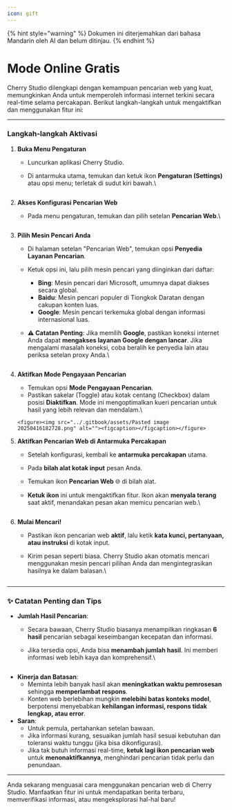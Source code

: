 ```yaml
---
icon: gift
---
```


{% hint style="warning" %}
Dokumen ini diterjemahkan dari bahasa Mandarin oleh AI dan belum ditinjau.
{% endhint %}

# Mode Online Gratis

Cherry Studio dilengkapi dengan kemampuan pencarian web yang kuat, memungkinkan Anda untuk memperoleh informasi internet terkini secara real-time selama percakapan. Berikut langkah-langkah untuk mengaktifkan dan menggunakan fitur ini:

***

### Langkah-langkah Aktivasi

1. **Buka Menu Pengaturan**
   * Luncurkan aplikasi Cherry Studio.
   *   Di antarmuka utama, temukan dan ketuk ikon **Pengaturan (Settings)** atau opsi menu; terletak di sudut kiri bawah.\


       <figure><img src="../.gitbook/assets/Pasted image 20250416182458.png" alt=""><figcaption></figcaption></figure>
2. **Akses Konfigurasi Pencarian Web**
   *   Pada menu pengaturan, temukan dan pilih setelan **Pencarian Web**.\


       <figure><img src="../.gitbook/assets/Pasted image 20250416182559.png" alt=""><figcaption></figcaption></figure>
3. **Pilih Mesin Pencari Anda**
   * Di halaman setelan "Pencarian Web", temukan opsi **Penyedia Layanan Pencarian**.
   * Ketuk opsi ini, lalu pilih mesin pencari yang diinginkan dari daftar:
     * **Bing**: Mesin pencari dari Microsoft, umumnya dapat diakses secara global.
     * **Baidu**: Mesin pencari populer di Tiongkok Daratan dengan cakupan konten luas.
     * **Google**: Mesin pencari terkemuka global dengan informasi internasional luas.
   *   **⚠️ Catatan Penting**: Jika memilih **Google**, pastikan koneksi internet Anda dapat **mengakses layanan Google dengan lancar**. Jika mengalami masalah koneksi, coba beralih ke penyedia lain atau periksa setelan proxy Anda.\


       <figure><img src="../.gitbook/assets/Pasted image 20250416182637.png" alt=""><figcaption></figcaption></figure>
4. **Aktifkan Mode Pengayaan Pencarian**
   * Temukan opsi **Mode Pengayaan Pencarian**.
   *    Pastikan sakelar (Toggle) atau kotak centang (Checkbox) dalam posisi **Diaktifkan**. Mode ini mengoptimalkan kueri pencarian untuk hasil yang lebih relevan dan mendalam.\


       <figure><img src="../.gitbook/assets/Pasted image 20250416182728.png" alt=""><figcaption></figcaption></figure>
5. **Aktifkan Pencarian Web di Antarmuka Percakapan**
   * Setelah konfigurasi, kembali ke **antarmuka percakapan** utama.
   * Pada **bilah alat kotak input** pesan Anda.
   * Temukan ikon **Pencarian Web** 🌐 di bilah alat.
   *   **Ketuk ikon** ini untuk mengaktifkan fitur. Ikon akan **menyala terang** saat aktif, menandakan pesan akan memicu pencarian web.\


       <figure><img src="../.gitbook/assets/Pasted image 20250416182812.png" alt=""><figcaption></figcaption></figure>
6. **Mulai Mencari!**
   * Pastikan ikon pencarian web **aktif**, lalu ketik **kata kunci, pertanyaan, atau instruksi** di kotak input.
   *   Kirim pesan seperti biasa. Cherry Studio akan otomatis mencari menggunakan mesin pencari pilihan Anda dan mengintegrasikan hasilnya ke dalam balasan.\


       <figure><img src="../.gitbook/assets/中美关税新动态.png" alt=""><figcaption></figcaption></figure>

***

### ✨ Catatan Penting dan Tips

* **Jumlah Hasil Pencarian**:
  * Secara bawaan, Cherry Studio biasanya menampilkan ringkasan **6 hasil** pencarian sebagai keseimbangan kecepatan dan informasi.
  *   Jika tersedia opsi, Anda bisa **menambah jumlah hasil**. Ini memberi informasi web lebih kaya dan komprehensif.\


      <figure><img src="../.gitbook/assets/Pasted image 20250416184145.png" alt=""><figcaption></figcaption></figure>
* **Kinerja dan Batasan**:
  * Meminta lebih banyak hasil akan **meningkatkan waktu pemrosesan** sehingga **memperlambat respons**.
  * Konten web berlebihan mungkin **melebihi batas konteks model**, berpotensi menyebabkan **kehilangan informasi, respons tidak lengkap, atau error**.
* **Saran**:
  * Untuk pemula, pertahankan setelan bawaan.
  * Jika informasi kurang, sesuaikan jumlah hasil sesuai kebutuhan dan toleransi waktu tunggu (jika bisa dikonfigurasi).
  * Jika tak butuh informasi real-time, **ketuk lagi ikon pencarian web** untuk **menonaktifkannya**, menghindari pencarian tidak perlu dan penundaan.

***

Anda sekarang menguasai cara menggunakan pencarian web di Cherry Studio. Manfaatkan fitur ini untuk mendapatkan berita terbaru, memverifikasi informasi, atau mengeksplorasi hal-hal baru!